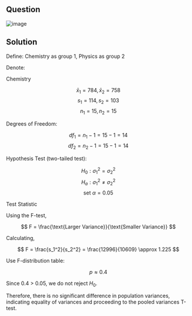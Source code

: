 ## Question

![image](https://github.com/user-attachments/assets/56b60e8b-c478-4b3a-a142-0486ae973620)

## Solution

Define: Chemistry as group 1, Physics as group 2 

Denote:

Chemistry

$$
\bar{x}_1 = 784, \bar{x}_2 = 758
$$
$$
s_1 = 114, s_2 = 103
$$
$$
n_1 = 15, n_2 = 15
$$

Degrees of Freedom:

$$
df_1 = n_1 - 1 = 15 - 1 = 14
$$
$$
df_2 = n_2 - 1 = 15 - 1 = 14
$$

Hypothesis Test (two-tailed test):

$$
H_0: \sigma_1^2 = \sigma_2^2
$$
$$
H_a: \sigma_1^2 \neq \sigma_2^2
$$
$$
\text{set } \alpha = 0.05
$$

Test Statistic

Using the F-test,

$$
F = \frac{\text{Larger Variance}}{\text{Smaller Variance}} 
$$

Calculating,

$$
F = \frac{s_1^2}{s_2^2} = \frac{12996}{10609} \approx 1.225
$$

Use F-distribution table:

$$
p \approx 0.4
$$

Since 0.4 > 0.05, we do not reject $H_0$.

Therefore, there is no significant difference in population variances, indicating equality of variances and proceeding to the pooled variances T-test.
